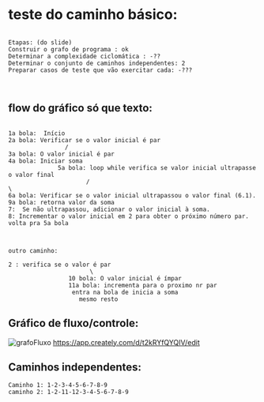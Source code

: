 

# teste do caminho básico:


```

Etapas: (do slide)
Construir o grafo de programa : ok
Determinar a complexidade ciclomática : -??
Determinar o conjunto de caminhos independentes: 2
Preparar casos de teste que vão exercitar cada: -???



```
## flow do gráfico só que texto:
```

1a bola:  Início
2a bola: Verificar se o valor inicial é par
                /          
3a bola: O valor inicial é par
4a bola: Iniciar soma
              5a bola: loop while verifica se valor inicial ultrapasse o valor final 
                      /                                                          \          
6a bola: Verificar se o valor inicial ultrapassou o valor final (6.1).           9a bola: retorna valor da soma
7:  Se não ultrapassou, adicionar o valor inicial à soma.
8: Incrementar o valor inicial em 2 para obter o próximo número par.
volta pra 5a bola



outro caminho: 

2 : verifica se o valor é par
                       \
                 10 bola: O valor inicial é ímpar           
                 11a bola: incrementa para o proximo nr par          
                  entra na bola de inicia a soma
                    mesmo resto

```

## Gráfico de fluxo/controle:
![grafoFluxo](https://github.com/Annagmo/engsoft/assets/85114312/95225132-2e82-4b1e-bc92-093d7df59803)
https://app.creately.com/d/t2kRYfQYQIV/edit

## Caminhos independentes:
```
Caminho 1: 1-2-3-4-5-6-7-8-9
caminho 2: 1-2-11-12-3-4-5-6-7-8-9
```
